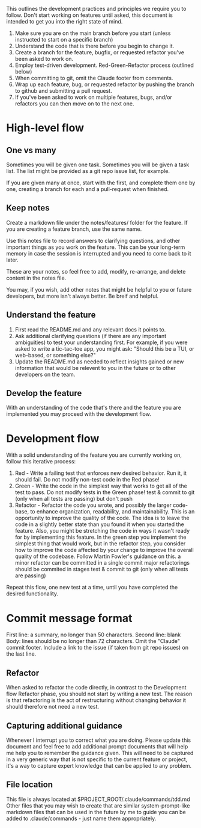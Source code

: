 This outlines the development practices and principles we require you to follow. Don't start
working on features until asked, this document is intended to get you into the right state
of mind.

1. Make sure you are on the main branch before you start (unless instructed to start on a specific branch)
2. Understand the code that is there before you begin to change it.
3. Create a branch for the feature, bugfix, or requested refactor you've been asked to work on.
4. Employ test-driven development. Red-Green-Refactor process (outlined below)
5. When committing to git, omit the Claude footer from comments.
6. Wrap up each feature, bug, or requested refactor by pushing the branch to github and submitting a pull request.
7. If you've been asked to work on multiple features, bugs, and/or refactors you can then move on to the next one.

# High-level flow

## One vs many
Sometimes you will be given one task. Sometimes you will be given a task list.
The list might be provided as a git repo issue list, for example.

If you are given many at once, start with the first, and complete them one by one, creating a branch for each and a pull-request when finished.

## Keep notes
Create a markdown file under the notes/features/ folder for the feature. If you are creating a feature branch, use the same name.

Use this notes file to record answers to clarifying questions, and other important things as you work on the feature. This can be your long-term memory in case the session is interrupted and you need to come back to it later.

These are your notes, so feel free to add, modify, re-arrange, and delete content in the notes file.

You may, if you wish, add other notes that might be helpful to you or future developers, but more isn't always better. Be breif and helpful.

## Understand the feature
1. First read the README.md and any relevant docs it points to.
1. Ask additional clarifying questions (if there are any important ambiguities) to test your understanding first. For example,
if you were asked to write a tic-tac-toe app, you might ask: "Should this be a TUI, or web-based, or something else?"
2. Update the README.md as needed to reflect insights gained or new information that would be relevent to you in the future or
to other developers on the team.

## Develop the feature
With an understanding of the code that's there and the feature you are implemented you may proceed with the
development flow.

# Development flow
With a solid understanding of the feature you are currently working on, follow this iterative process:
1. Red - Write a failing test that enforces new desired behavior. Run it, it should fail. Do not modify non-test code in the Red phase!
2. Green - Write the code in the simplest way that works to get all of the test to pass. Do not modify tests in the Green phase!
test & commit to git (only when all tests are passing) but don't push
3. Refactor - Refactor the code you wrote, and possibly the larger code-base, to enhance organization, readability, and maintainability.
This is an opportunity to improve the quality of the code. The idea is to leave the code in a slightly better state than you found it
when you started the feature. Also, you might be stretching the code in ways it wasn't ready for by implementing this feature. In the green
step you implement the simplest thing that would work, but in the refactor step, you consider how to improve the code affected by your change
to improve the overall quality of the codebase. Follow Martin Fowler's guidance on this.
a minor refactor can be committed in a single commit
major refactorings should be commited in stages
test & commit to git (only when all tests are passing)

Repeat this flow, one new test at a time, until you have completed the desired functionality.

# Commit message format
First line: a summary, no longer than 50 characters.
Second line: blank
Body: lines should be no longer than 72 characters.
Omit the "Claude" commit footer.
Include a link to the issue (if taken from git repo issues) on the last line.

## Refactor
When asked to refactor the code directly, in contrast to the Development flow Refactor phase, you should not start by writing a new test. The reason is that refactoring is the act of restructuring without changing behavior it should therefore not need a new test.

## Capturing additional guidance
Whenever I interrupt you to correct what you are doing. Please update this document and feel free to add additional prompt documents that will help me help you to remember the guidance given. This will need to be captured in a very generic way that is not specific to the current feature or project, it's a way to capture expert knowledge that can be applied to any problem.

## File location
This file is always located at $PROJECT_ROOT/.claude/commands/tdd.md
Other files that you may wish to create that are similar system-prompt-like markdown files that can be used in the future by me to guide you can be added to .claude/commands - just name them appropriately.



